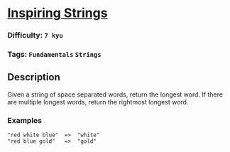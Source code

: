 # [Inspiring Strings](https://www.codewars.com/kata/5939ab6eed348a945f0007b2)

### Difficulty: `7 kyu`

### Tags: `Fundamentals` `Strings`

## Description

Given a string of space separated words, return the longest word.
If there are multiple longest words, return the rightmost longest word.

### Examples

```
"red white blue"  =>  "white"
"red blue gold"   =>  "gold"
```